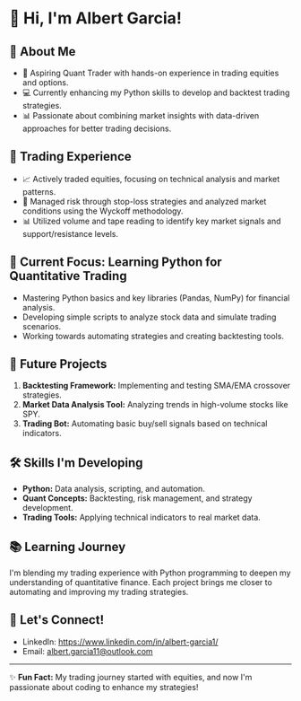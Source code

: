 # 👋 Hi, I'm Albert Garcia!

## 🚀 About Me
- 🎯 Aspiring Quant Trader with hands-on experience in trading equities and options.
- 💻 Currently enhancing my Python skills to develop and backtest trading strategies.
- 📊 Passionate about combining market insights with data-driven approaches for better trading decisions.

## 💼 Trading Experience
- 📈 Actively traded equities, focusing on technical analysis and market patterns.
- 📝 Managed risk through stop-loss strategies and analyzed market conditions using the Wyckoff methodology.
- 📊 Utilized volume and tape reading to identify key market signals and support/resistance levels.

## 🌱 Current Focus: Learning Python for Quantitative Trading
- Mastering Python basics and key libraries (Pandas, NumPy) for financial analysis.
- Developing simple scripts to analyze stock data and simulate trading scenarios.
- Working towards automating strategies and creating backtesting tools.

## 🚀 Future Projects
1. **Backtesting Framework:** Implementing and testing SMA/EMA crossover strategies.
2. **Market Data Analysis Tool:** Analyzing trends in high-volume stocks like SPY.
3. **Trading Bot:** Automating basic buy/sell signals based on technical indicators.

## 🛠️ Skills I'm Developing
- **Python:** Data analysis, scripting, and automation.
- **Quant Concepts:** Backtesting, risk management, and strategy development.
- **Trading Tools:** Applying technical indicators to real market data.

## 📚 Learning Journey
I'm blending my trading experience with Python programming to deepen my understanding of quantitative finance. Each project brings me closer to automating and improving my trading strategies.

## 🤝 Let's Connect!
- LinkedIn: https://www.linkedin.com/in/albert-garcia1/
- Email: albert.garcia11@outlook.com

---
✨ **Fun Fact:** My trading journey started with equities, and now I'm passionate about coding to enhance my strategies!

